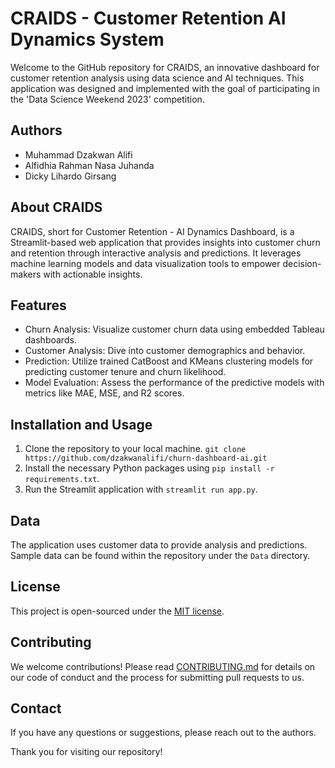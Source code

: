 # CRAIDS - Customer Retention AI Dynamics System

Welcome to the GitHub repository for CRAIDS, an innovative dashboard for customer retention analysis using data science and AI techniques. This application was designed and implemented with the goal of participating in the 'Data Science Weekend 2023' competition.

## Authors
- Muhammad Dzakwan Alifi
- Alfidhia Rahman Nasa Juhanda
- Dicky Lihardo Girsang

## About CRAIDS
CRAIDS, short for Customer Retention - AI Dynamics Dashboard, is a Streamlit-based web application that provides insights into customer churn and retention through interactive analysis and predictions. It leverages machine learning models and data visualization tools to empower decision-makers with actionable insights.

## Features
- Churn Analysis: Visualize customer churn data using embedded Tableau dashboards.
- Customer Analysis: Dive into customer demographics and behavior.
- Prediction: Utilize trained CatBoost and KMeans clustering models for predicting customer tenure and churn likelihood.
- Model Evaluation: Assess the performance of the predictive models with metrics like MAE, MSE, and R2 scores.

## Installation and Usage
1. Clone the repository to your local machine. `git clone https://github.com/dzakwanalifi/churn-dashboard-ai.git`
2. Install the necessary Python packages using `pip install -r requirements.txt`.
3. Run the Streamlit application with `streamlit run app.py`.

## Data
The application uses customer data to provide analysis and predictions. Sample data can be found within the repository under the `Data` directory.

## License
This project is open-sourced under the [MIT license](LICENSE).

## Contributing
We welcome contributions! Please read [CONTRIBUTING.md](CONTRIBUTING.md) for details on our code of conduct and the process for submitting pull requests to us.

## Contact
If you have any questions or suggestions, please reach out to the authors.

Thank you for visiting our repository!
